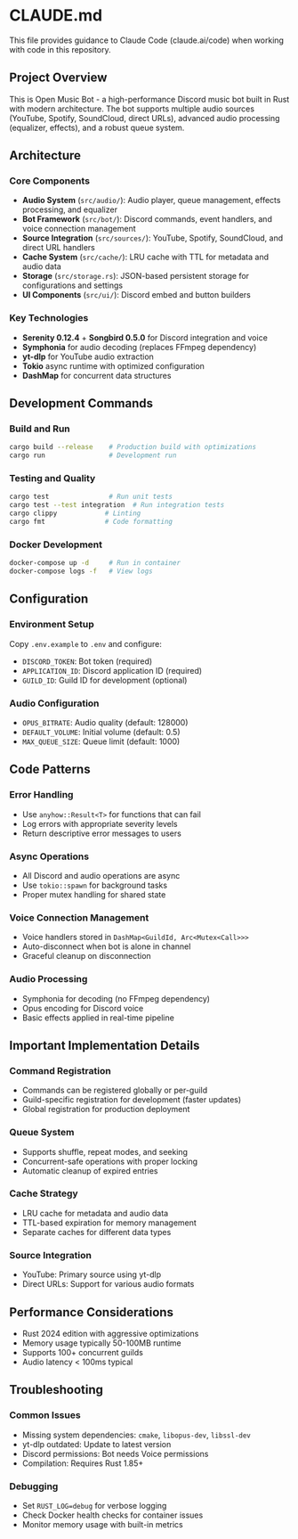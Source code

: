 # CLAUDE.md

This file provides guidance to Claude Code (claude.ai/code) when working with code in this repository.

## Project Overview

This is Open Music Bot - a high-performance Discord music bot built in Rust with modern architecture. The bot supports multiple audio sources (YouTube, Spotify, SoundCloud, direct URLs), advanced audio processing (equalizer, effects), and a robust queue system.

## Architecture

### Core Components

- **Audio System** (`src/audio/`): Audio player, queue management, effects processing, and equalizer
- **Bot Framework** (`src/bot/`): Discord commands, event handlers, and voice connection management
- **Source Integration** (`src/sources/`): YouTube, Spotify, SoundCloud, and direct URL handlers
- **Cache System** (`src/cache/`): LRU cache with TTL for metadata and audio data
- **Storage** (`src/storage.rs`): JSON-based persistent storage for configurations and settings
- **UI Components** (`src/ui/`): Discord embed and button builders

### Key Technologies

- **Serenity 0.12.4** + **Songbird 0.5.0** for Discord integration and voice
- **Symphonia** for audio decoding (replaces FFmpeg dependency)
- **yt-dlp** for YouTube audio extraction
- **Tokio** async runtime with optimized configuration
- **DashMap** for concurrent data structures

## Development Commands

### Build and Run
```bash
cargo build --release    # Production build with optimizations
cargo run                # Development run
```

### Testing and Quality
```bash
cargo test               # Run unit tests
cargo test --test integration  # Run integration tests
cargo clippy            # Linting
cargo fmt               # Code formatting
```

### Docker Development
```bash
docker-compose up -d     # Run in container
docker-compose logs -f   # View logs
```

## Configuration

### Environment Setup
Copy `.env.example` to `.env` and configure:
- `DISCORD_TOKEN`: Bot token (required)
- `APPLICATION_ID`: Discord application ID (required)
- `GUILD_ID`: Guild ID for development (optional)

### Audio Configuration
- `OPUS_BITRATE`: Audio quality (default: 128000)
- `DEFAULT_VOLUME`: Initial volume (default: 0.5)
- `MAX_QUEUE_SIZE`: Queue limit (default: 1000)

## Code Patterns

### Error Handling
- Use `anyhow::Result<T>` for functions that can fail
- Log errors with appropriate severity levels
- Return descriptive error messages to users

### Async Operations
- All Discord and audio operations are async
- Use `tokio::spawn` for background tasks
- Proper mutex handling for shared state

### Voice Connection Management
- Voice handlers stored in `DashMap<GuildId, Arc<Mutex<Call>>>`
- Auto-disconnect when bot is alone in channel
- Graceful cleanup on disconnection

### Audio Processing
- Symphonia for decoding (no FFmpeg dependency)
- Opus encoding for Discord voice
- Basic effects applied in real-time pipeline

## Important Implementation Details

### Command Registration
- Commands can be registered globally or per-guild
- Guild-specific registration for development (faster updates)
- Global registration for production deployment

### Queue System
- Supports shuffle, repeat modes, and seeking
- Concurrent-safe operations with proper locking
- Automatic cleanup of expired entries

### Cache Strategy
- LRU cache for metadata and audio data
- TTL-based expiration for memory management
- Separate caches for different data types

### Source Integration
- YouTube: Primary source using yt-dlp
- Direct URLs: Support for various audio formats

## Performance Considerations

- Rust 2024 edition with aggressive optimizations
- Memory usage typically 50-100MB runtime
- Supports 100+ concurrent guilds
- Audio latency < 100ms typical

## Troubleshooting

### Common Issues
- Missing system dependencies: `cmake`, `libopus-dev`, `libssl-dev`
- yt-dlp outdated: Update to latest version
- Discord permissions: Bot needs Voice permissions
- Compilation: Requires Rust 1.85+

### Debugging
- Set `RUST_LOG=debug` for verbose logging
- Check Docker health checks for container issues
- Monitor memory usage with built-in metrics